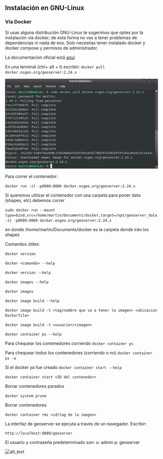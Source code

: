 <h2>Instalación en GNU-Linux</h2>


<h3>Vía Docker</h3>


Si usas alguna distribución GNU-Linux te sugerimos que optes por la instalación vía docker; de esta forma no vas a tener problemas de dependencias ni nada de eso. Solo necesitas tener instalado docker y docker compose y permisos de administrador.

La documentación oficial está [aquí](https://docs.geoserver.org/latest/en/user/installation/docker.html)

En una terminal (ctrl+ alt + t) escribir: ```docker pull docker.osgeo.org/geoserver:2.24.x ```

![alt_text](images/Docker1.png "image_tooltip")


Para correr el contenedor: 

```docker run -it -p8080:8080 docker.osgeo.org/geoserver:2.24.x ```

Si queremos utilizar el contenedor con una carpeta para poner data (shapes, etc) debemos correr

```sudo docker run --mount type=bind,src=/home/martin/Documents/docker,target=/opt/geoserver_data -it -p8080:8080 docker.osgeo.org/geoserver:2.24.x ```

en donde /home/martin/Documents/docker es la carpeta donde irán los shapes


Comandos útiles:

```docker version```

```docker <comando> --help```

```docker version --help```

```docker images --help```

```docker images```

```docker image build --help```

```docker image build -t <tag/nombre que va a tener la imagen> <ubicacion Dockerfile>```

```docker image build -t <usuario>/<imagen> ```

```docker container ps --help ```

Para chequear los contenedores corriendo
```docker container ps ```

Para chequear todos los contenedores (corriendo o no)
```docker container ps -a```

Si el docker ya fue creado
```docker container start --help```

```docker container start <ID del contenedor>```

Borrar contenedores parados

```docker system prune```

Borrar contenedores

```docker container rmi <id/tag de la imagen>```

La interfaz de geoserver se ejecuta a través de un navegador. Escribir: 


```
http://localhost:8080/geoserver
```


El usuario y contraseña predeterminado son: u: admin p: geoserver


![alt_text](images/image1.png "image_tooltip")
